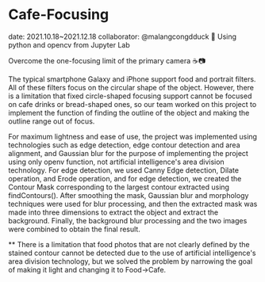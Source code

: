# Cafe-Focusing

date: 2021.10.18~2021.12.18
collaborator: @malangcongdduck
🕋 Using python and opencv from Jupyter Lab

Overcome the one-focusing limit of the primary camera ☕📷

The typical smartphone Galaxy and iPhone support food and portrait filters. All of these filters focus on the circular shape of the object. However, there is a limitation that fixed circle-shaped focusing support cannot be focused on cafe drinks or bread-shaped ones, so our team worked on this project to implement the function of finding the outline of the object and making the outline range out of focus.


For maximum lightness and ease of use, the project was implemented using technologies such as edge detection, edge contour detection and area alignment, and Gaussian blur for the purpose of implementing the project using only openv function, not artificial intelligence's area division technology.
For edge detection, we used Canny Edge detection, Dilate operation, and Erode operation, and for edge detection, we created the Contour Mask corresponding to the largest contour extracted using findContours(). After smoothing the mask, Gaussian blur and morphology techniques were used for blur processing, and then the extracted mask was made into three dimensions to extract the object and extract the background. Finally, the background blur processing and the two images were combined to obtain the final result.



** There is a limitation that food photos that are not clearly defined by the stained contour cannot be detected due to the use of artificial intelligence's area division technology, but we solved the problem by narrowing the goal of making it light and changing it to Food→Cafe.
